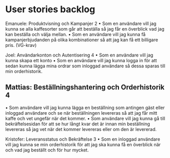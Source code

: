 # User stories backlog

Emanuele: Produktvisning och Kampanjer 2
• Som en användare vill jag kunna se alla kaffesorter som går att beställa så jag får en överblick vad jag kan beställa och välja mellan.
• Som en användare vill jag kunna få kampanjerbjudanden på olika kombinationer så att jag kan få ett billigare pris. (VG-krav)

Joel: Användarkonton och Autentisering 4
• Som en användare vill jag kunna skapa ett konto
• Som en användare vill jag kunna logga in för att sedan kunna lägga mina ordrar som inloggad användare så dessa sparas till min orderhistorik.

## Mattias: Beställningshantering och Orderhistorik 4

• Som användare vill jag kunna lägga en beställning som antingen gäst eller inloggad användare och se när beställningen levereras så att jag får mitt kaffe och vet ungefär när det kommer.
• Som användare vill jag kunna gå till bekräftelsesidan för att se hur långt kvar det är innan min beställning levereras så jag vet när det kommer levereras eller om den är levererad.

Kristofer: Leveransstatus och Bekräftelse 3
• Som en inloggad användare vill jag kunna se min orderhistorik för att jag ska kunna få en överblick när och vad jag beställt och för hur mycket.
